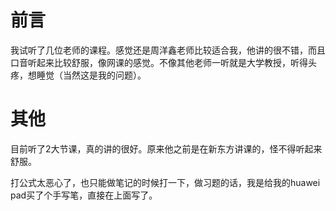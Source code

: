# 前言

我试听了几位老师的课程。感觉还是周洋鑫老师比较适合我，他讲的很不错，而且口音听起来比较舒服，像网课的感觉。不像其他老师一听就是大学教授，听得头疼，想睡觉（当然这是我的问题）。

# 其他
目前听了2大节课，真的讲的很好。原来他之前是在新东方讲课的，怪不得听起来舒服。

打公式太恶心了，也只能做笔记的时候打一下，做习题的话，我是给我的huawei pad买了个手写笔，直接在上面写了。
